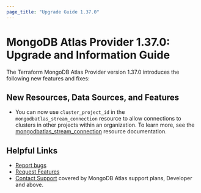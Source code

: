 ```yaml
---
page_title: "Upgrade Guide 1.37.0"
---
```


# MongoDB Atlas Provider 1.37.0: Upgrade and Information Guide

The Terraform MongoDB Atlas Provider version 1.37.0 introduces the following new features and fixes:

## New Resources, Data Sources, and Features

- You can now use `cluster_project_id` in the `mongodbatlas_stream_connection` resource to allow connections to clusters in other projects within an organization. To learn more, see the [mongodbatlas_stream_connection](https://registry.terraform.io/providers/mongodb/mongodbatlas/latest/docs/resources/stream_connection) resource documentation.

## Helpful Links

* [Report bugs](https://github.com/mongodb/terraform-provider-mongodbatlas/issues)
* [Request Features](https://feedback.mongodb.com/forums/924145-atlas?category_id=370723)
* [Contact Support](https://docs.atlas.mongodb.com/support/) covered by MongoDB Atlas support plans, Developer and above.
